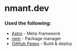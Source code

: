 # nmant.dev

### Used the following:

- [Astro](https://astro.build/) - Meta-framework
- [npm](https://www.npmjs.com/) - Package manager
- [GitHub Pages](https://pages.github.com/) - Build & deploy
